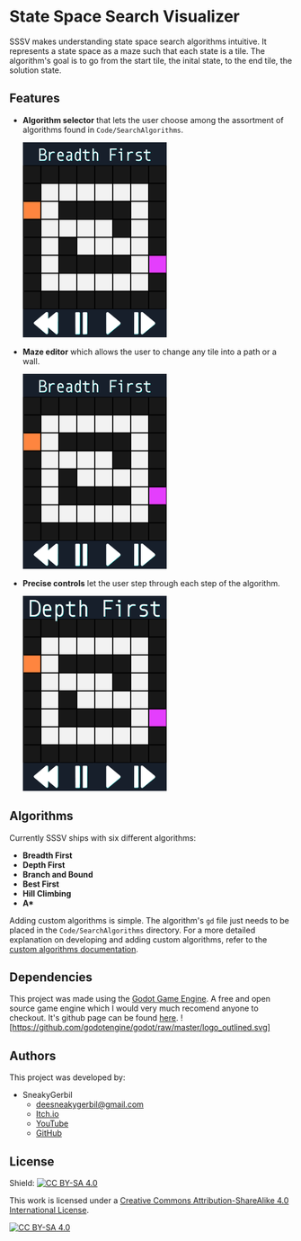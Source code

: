 # State Space Search Visualizer

SSSV makes understanding state space search algorithms intuitive. It represents a state space as a maze such that each state is a tile. The algorithm's goal is to go from the start tile, the inital state, to the end tile, the solution state.

## Features

-   **Algorithm selector** that lets the user choose among the assortment of algorithms found in `Code/SearchAlgorithms`.

    ![option menu](docs/images/option_menu.gif)

-   **Maze editor** which allows the user to change any tile into a path or a wall.

    ![edit](docs/images/edit.gif)

-   **Precise controls** let the user step through each step of the algorithm.

    ![controls](docs/images/control_menu.gif)

## Algorithms

Currently SSSV ships with six different algorithms:
-   **Breadth First**
-   **Depth First**
-   **Branch and Bound**
-   **Best First**
-   **Hill Climbing**
-   **A\***

Adding custom algorithms is simple. The algorithm's `gd` file just needs to be placed in the `Code/SearchAlgorithms` directory.
For a more detailed explanation on developing and adding custom algorithms, refer to the [custom algorithms documentation](docs/custom_algorithms.md).

## Dependencies
This project was made using the [Godot Game Engine](https://godotengine.org/). A free and open source game engine which I would very much recomend anyone to checkout. It's github page can be found [here](https://github.com/godotengine/godot).
![https://github.com/godotengine/godot/raw/master/logo_outlined.svg]

## Authors
This project was developed by:
* SneakyGerbil
    * deesneakygerbil@gmail.com
    * [Itch.io](https://sneakygerbil.itch.io)
    * [YouTube](https://www.youtube.com/channel/UC4r_WrJ5SXjd10lFQdO3UyQ)
    * [GitHub](https://github.com/SneakyGerbil)

## License
Shield: [![CC BY-SA 4.0][cc-by-sa-shield]][cc-by-sa]

This work is licensed under a
[Creative Commons Attribution-ShareAlike 4.0 International License][cc-by-sa].

[![CC BY-SA 4.0][cc-by-sa-image]][cc-by-sa]

[cc-by-sa]: http://creativecommons.org/licenses/by-sa/4.0/
[cc-by-sa-image]: https://licensebuttons.net/l/by-sa/4.0/88x31.png
[cc-by-sa-shield]: https://img.shields.io/badge/License-CC%20BY--SA%204.0-lightgrey.svg